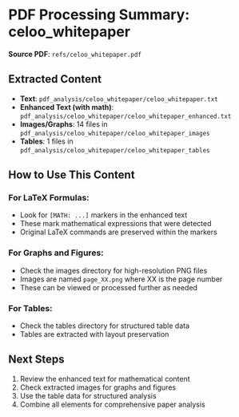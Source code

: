 # PDF Processing Summary: celoo_whitepaper

**Source PDF**: `refs/celoo_whitepaper.pdf`

## Extracted Content

- **Text**: `pdf_analysis/celoo_whitepaper/celoo_whitepaper.txt`
- **Enhanced Text (with math)**: `pdf_analysis/celoo_whitepaper/celoo_whitepaper_enhanced.txt`
- **Images/Graphs**: 14 files in `pdf_analysis/celoo_whitepaper/celoo_whitepaper_images`
- **Tables**: 1 files in `pdf_analysis/celoo_whitepaper/celoo_whitepaper_tables`

## How to Use This Content

### For LaTeX Formulas:
- Look for `[MATH: ...]` markers in the enhanced text
- These mark mathematical expressions that were detected
- Original LaTeX commands are preserved within the markers

### For Graphs and Figures:
- Check the images directory for high-resolution PNG files
- Images are named `page_XX.png` where XX is the page number
- These can be viewed or processed further as needed

### For Tables:
- Check the tables directory for structured table data
- Tables are extracted with layout preservation

## Next Steps

1. Review the enhanced text for mathematical content
2. Check extracted images for graphs and figures
3. Use the table data for structured analysis
4. Combine all elements for comprehensive paper analysis
